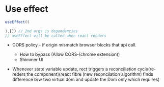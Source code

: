 # Use effect

```javascript
useEffect((
   
),[]) // 2nd args is dependencies 
// useEffect will be called when react renders
```

- CORS policy - if origin mismatch browser blocks that api call. 
  - How to bypass (Allow CORS-(chrome extension))
  - Shimmer UI

- Whenever state variable update, rect triggers a reconciliation cycle(re-reders the component)(react fibre (new reconcilation algorithm) finds difference b/w two virtual dom and update the Dom only which requires)

